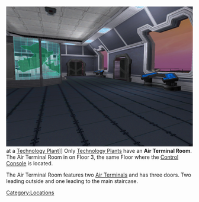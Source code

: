 ![](images/TechAirVehRoom.jpg "fig:TechAirVehRoom.jpg") at a [Technology
Plant](Technology_Plant.md)\]\] Only [Technology
Plants](Technology_Plant.md) have an **Air Terminal Room**. The
Air Terminal Room in on Floor 3, the same Floor where the [Control
Console](Control_Console.md) is located.

The Air Terminal Room features two [Air
Terminals](Air_Terminal.md) and has three doors. Two leading
outside and one leading to the main staircase.

[Category:Locations](Category:Locations.md)
